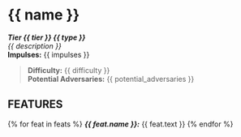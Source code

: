 # {{ name }}

***Tier {{ tier }} {{ type }}***  
*{{ description }}*  
**Impulses:** {{ impulses }}

> **Difficulty:** {{ difficulty }}  
> **Potential Adversaries:** {{ potential_adversaries }}

## FEATURES
{% for feat in feats %}
***{{ feat.name }}:*** {{ feat.text }}
{% endfor %}